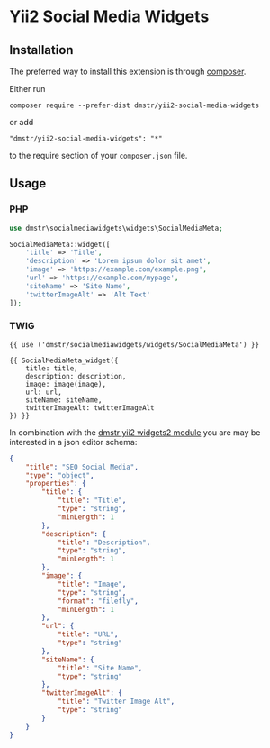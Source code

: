 Yii2 Social Media Widgets
============

Installation
------------

The preferred way to install this extension is through [composer](http://getcomposer.org/download).

Either run

```
composer require --prefer-dist dmstr/yii2-social-media-widgets
```

or add

```
"dmstr/yii2-social-media-widgets": "*"
```

to the require section of your `composer.json` file.


Usage
-----

### PHP

```php
use dmstr\socialmediawidgets\widgets\SocialMediaMeta;

SocialMediaMeta::widget([
    'title' => 'Title',
    'description' => 'Lorem ipsum dolor sit amet',
    'image' => 'https://example.com/example.png',
    'url' => 'https://example.com/mypage',
    'siteName' => 'Site Name',
    'twitterImageAlt' => 'Alt Text'
]);
```

### TWIG

```twig
{{ use ('dmstr/socialmediawidgets/widgets/SocialMediaMeta') }}

{{ SocialMediaMeta_widget({
    title: title,
    description: description,
    image: image(image),
    url: url,
    siteName: siteName,
    twitterImageAlt: twitterImageAlt
}) }}
```

In combination with the [dmstr yii2 widgets2 module](https://github.com/dmstr/yii2-widgets2-module) you are may be interested in
a json editor schema:

```json
{
    "title": "SEO Social Media",
    "type": "object",
    "properties": {
        "title": {
            "title": "Title",
            "type": "string",
            "minLength": 1
        },
        "description": {
            "title": "Description",
            "type": "string",
            "minLength": 1
        },
        "image": {
            "title": "Image",
            "type": "string",
            "format": "filefly",
            "minLength": 1
        },
        "url": {
            "title": "URL",
            "type": "string"
        },
        "siteName": {
            "title": "Site Name",
            "type": "string"
        },
        "twitterImageAlt": {
            "title": "Twitter Image Alt",
            "type": "string"
        }
    }
}
``` 
